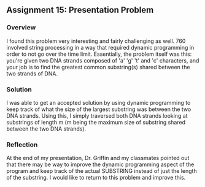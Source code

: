 ## Assignment 15: Presentation Problem

### Overview

I found this problem very interesting and fairly challenging as well. 760 involved string processing in a way that required dynamic programming in order to not go over the time limit. Essentially, the problem itself was this: you're given two DNA strands composed of 'a' 'g' 't' and 'c' characters, and your job is to find the greatest common substring(s) shared between the two strands of DNA.

### Solution

I was able to get an accepted solution by using dynamic programming to keep track of what the size of the largest substring was between the two DNA strands. Using this, I simply
traversed both DNA strands looking at substrings of length m (m being the maximum size of substring shared between the two DNA strands).

### Reflection

At the end of my presentation, Dr. Griffin and my classmates pointed out that there may be way to improve the dynamic programming aspect of the program and keep track of the actual
SUBSTRING instead of just the length of the substring. I would like to return to this problem and improve this.
